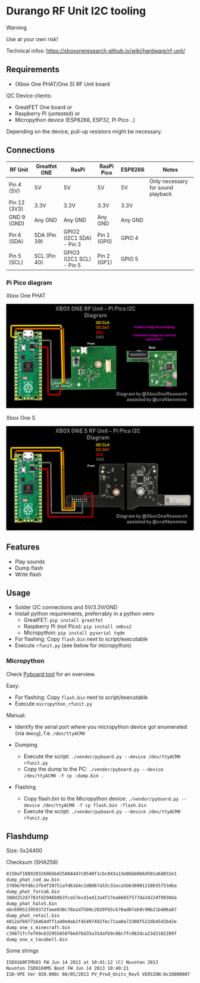 

# Durango RF Unit I2C tooling

> [!WARNING]
> Use at your own risk!

Technical infos: <https://xboxoneresearch.github.io/wiki/hardware/rf-unit/>

## Requirements

- (Xbox One PHAT/One S) RF Unit board

I2C Device clients:
- GreatFET One board
or
- Raspberry Pi (untested)
or
- Micropython device (ESP8266, ESP32, Pi Pico ..)

Depending on the device, pull-up resistors might be necessary.

## Connections

| RF Unit      | Greatfet ONE | RasPi                    | RasPi Pico      | ESP8266     | Notes                            |
| ------------ | ------------ | ------------------------ | --------------- | ----------- |----------------------------------|
| Pin 4  (5V)  | 5V           | 5V                       | 5V              | 5V          |Only necessary for sound playback |
| Pin 12 (3V3) | 3.3V         | 3.3V                     | 3.3V            | 3.3V        |                                  |
| GND 9  (GND) | Any GND      | Any GND                  | Any GND         | Any GND     |                                  |
| Pin 6  (SDA) | SDA (Pin 39) | GPIO2 (I2C1 SDA) - Pin 3 | Pin 1 (GP0)     | GPIO 4      |                                  |
| Pin 5  (SCL) | SCL (Pin 40) | GPIO3 (I2C1 SCL) - Pin 5 | Pin 2 (GP1)     | GPIO 5      |                                  |

### Pi Pico diagram

Xbox One PHAT

![Pi Pico Rf Unit connection diagram PHAT](./pi_pico_diagram_phat.png)

Xbox One S

![Pi Pico Rf Unit connection diagram One S](./pi_pico_diagram_one_s.png)

## Features

- Play sounds
- Dump flash
- Write flash

## Usage

- Solder I2C connections and 5V/3.3V/GND
- Install python requirements, preferrably in a python venv
  - GreatFET: `pip install greatfet`
  - Raspberry Pi (not Pico): `pip install smbus2`
  - Micropython: `pip install pyserial tqdm`
- For flashing: Copy `flash.bin` next to script/executable
- Execute `rfunit.py` (see below for micropython)

### Micropython

Check [Pyboard tool](https://docs.micropython.org/en/latest/reference/pyboard.py.html) for an overview.

Easy:

- For flashing: Copy `flash.bin` next to script/executable
- Execute `micropython_rfunit.py`

Manual:

- Identify the serial port where you micropython device got enumerated (via `dmesg`), f.e. `/dev/ttyACM0`

- Dumping
  - Execute the script: `./vendor/pyboard.py --device /dev/ttyACM0 rfunit.py`
  - Copy the dump to the PC: `./vendor/pyboard.py --device /dev/ttyACM0 -f cp :dump.bin .`
- Flashing
  - Copy flash.bin to the Micropython device: `./vendor/pyboard.py --device /dev/ttyACM0 -f cp flash.bin :flash.bin`
  - Execute the script: `./vendor/pyboard.py --device /dev/ttyACM0 rfunit.py`

## Flashdump

Size: 0x24400

Checksum (SHA256)
```
8150af1889203260bbbd25884447c0540f1cbc843a13e86bb0b6d501a6d032e1  dump_phat_cod_aw.bin
3789e76fd6c37bdf39751afd6164c1d8d67a53c31eca5b630901210b55753dba  dump_phat_forza6.bin
388d252d7783fd2946b9b3fca57ecd1ed13a4f17ea6665f577da34224f9930da  dump_phat_halo5.bin
abc699513959372faee038c78a1d7509c2020f65cb78ad07ab9c90b21b406a87  dump_phat_retail.bin
4812af697716464dff1a49e0ab2f45497492fec71aa0a73308f522db45d2b42e  dump_one_s_minecraft.bin
c39871fcfef69c632955658f8e876d35a35dafb9c88c7fc082dca23d2102289f  dump_one_x_tacobell.bin
```

Some strings
```
ISD9160FIMS03 FW Jun 14 2013 at 10:41:12 (C) Nuvoton 2013
Nuvoton ISD9160MS Boot FW Jun 14 2013 10:40:21 
ISD-VPE Ver 920.000c 08/05/2013 PV_Prod_Units_Rev5 VERSION:0x10000007
```
